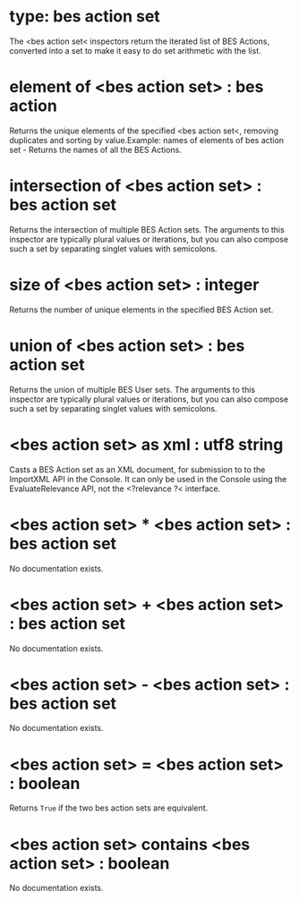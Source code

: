 # type: bes action set

The &lt;bes action set&lt; inspectors return the iterated list of BES Actions, converted into a set to make it easy to do set arithmetic with the list.

# element of &lt;bes action set&gt; : bes action

Returns the unique elements of the specified &lt;bes action set&lt;, removing duplicates and sorting by value.Example: names of elements of bes action set - Returns the names of all the BES Actions.

# intersection of &lt;bes action set&gt; : bes action set

Returns the intersection of multiple BES Action sets. The arguments to this inspector are typically plural values or iterations, but you can also compose such a set by separating singlet values with semicolons.

# size of &lt;bes action set&gt; : integer

Returns the number of unique elements in the specified BES Action set.

# union of &lt;bes action set&gt; : bes action set

Returns the union of multiple BES User sets. The arguments to this inspector are typically plural values or iterations, but you can also compose such a set by separating singlet values with semicolons.

# &lt;bes action set&gt; as xml : utf8 string

Casts a BES Action set as an XML document, for submission to to the ImportXML API in the Console. It can only be used in the Console using the EvaluateRelevance API, not the &lt;?relevance ?&lt; interface.

# &lt;bes action set&gt; * &lt;bes action set&gt; : bes action set

No documentation exists.

# &lt;bes action set&gt; + &lt;bes action set&gt; : bes action set

No documentation exists.

# &lt;bes action set&gt; - &lt;bes action set&gt; : bes action set

No documentation exists.

# &lt;bes action set&gt; = &lt;bes action set&gt; : boolean

Returns `True` if the two bes action sets are equivalent.

# &lt;bes action set&gt; contains &lt;bes action set&gt; : boolean

No documentation exists.
